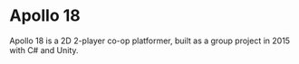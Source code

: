 # Apollo 18
Apollo 18 is a 2D 2-player co-op platformer, built as a group project in 2015 with C# and Unity. 
